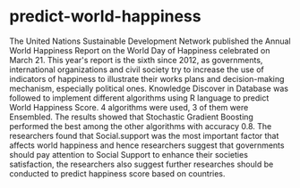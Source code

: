 # predict-world-happiness
The United Nations Sustainable Development Network published the Annual World Happiness Report on the World Day of Happiness celebrated on March 21. This year's report is the sixth since 2012, as governments, international organizations and civil society try to increase the use of indicators of happiness to illustrate their works plans and decision-making mechanism, especially political ones. Knowledge Discover in Database was followed to implement different algorithms using R language to predict World Happiness Score. 4 algorithms were used, 3 of them were Ensembled. The results showed that Stochastic Gradient Boosting performed the best among the other algorithms with accuracy 0.8. The researchers found that Social.support was the most important factor that affects world happiness and hence researchers suggest that governments should pay attention to Social Support to enhance their societies satisfaction, the researchers also suggest further researches should be conducted to predict happiness score based on countries.

